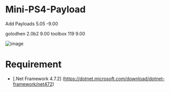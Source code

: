 # Mini-PS4-Payload
Add
Payloads 5.05 -9.00

golodhen 2.0b2 9.00 
toolbox 119 9.00

![image](https://user-images.githubusercontent.com/49209220/147840424-1de7d58c-7cf8-4536-8c5a-8e1c277a1dae.png)



# Requirement
- [.Net Framework 4.7.2]
(https://dotnet.microsoft.com/download/dotnet-framework/net472)
